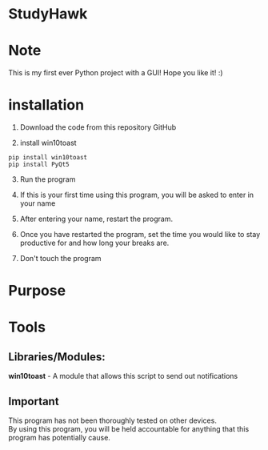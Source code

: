 # StudyHawk

# Note
This is my first ever Python project with a GUI! Hope you like it! :) 

# installation
1. Download the code from this repository GitHub

2. install win10toast
```
pip install win10toast
pip install PyQt5
```
3. Run the program

4. If this is your first time using this program, you will be asked to enter in your name

5. After entering your name, restart the program.

6. Once you have restarted the program, set the time you would like to stay productive for and how long your breaks are. 

7. Don't touch the program

# Purpose

# Tools
## Libraries/Modules:
**win10toast** - A module that allows this script to send out notifications

## Important 
This program has not been thoroughly tested on other devices. 
</br>By using this program, you will be held accountable for anything that this program has potentially cause. 
